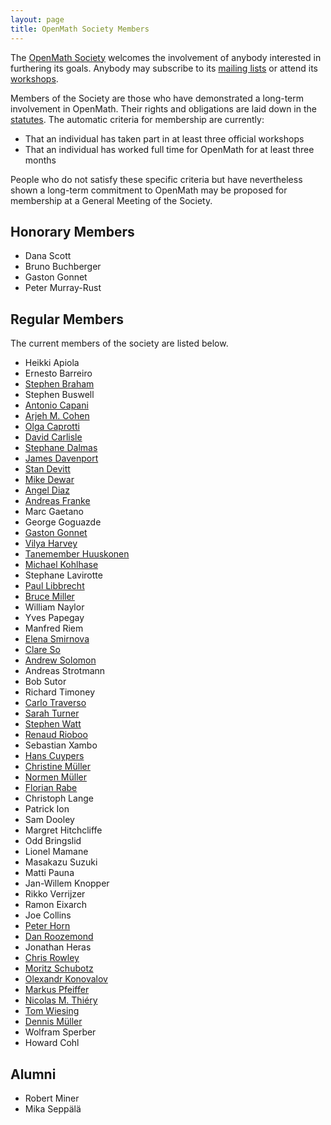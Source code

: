 ```yaml
---
layout: page
title: OpenMath Society Members
---
```


The [OpenMath Society](../../society) welcomes the involvement of anybody interested in furthering
its goals.  Anybody may subscribe to its
[mailing lists](../lists) or attend its [workshops](../../meetings).

Members of the Society are those who have demonstrated a long-term involvement
in OpenMath.  Their rights and obligations are laid down in the
[statutes](../statutes).  The automatic criteria for
membership are currently:
* That an individual has taken part in at least three official workshops
* That an individual has worked full time for OpenMath for at least three 
months

People who do not satisfy these specific criteria but have nevertheless shown a long-term
commitment to OpenMath may be proposed for membership at a General Meeting of the Society.

## Honorary Members

* Dana Scott 
* Bruno Buchberger
* Gaston Gonnet
* Peter Murray-Rust

## Regular Members

The current members of the society are listed below.

* Heikki Apiola
* Ernesto Barreiro
* [Stephen Braham](http://www.cecm.sfu.ca/people/Stephen_Braham/)
* Stephen Buswell
* [Antonio Capani](mailto:capani@explo-it.com)
* [Arjeh M. Cohen](http://www.win.tue.nl/~amc)
* [Olga Caprotti](http://webalt.math.helsinki.fi/content/about/people/caprotti)
* [David Carlisle](mailto:davidc@nag.co.uk)
* [Stephane Dalmas](http://www-sop.inria.fr/safir/WHOSWHO/Stephane.Dalmas/)
* [James Davenport](http://www.bath.ac.uk/~masjhd/)
* [Stan Devitt](mailto:jsdevitt@stratumtek.com)
* [Mike Dewar](mailto:miked@nag.co.uk)
* [Angel Diaz](http://www.ibm.com)
* [Andreas Franke](mailto:afranke@ags.uni-sb.de)
* Marc Gaetano
* George Goguazde
* [Gaston Gonnet](http://www.inf.ethz.ch/~gonnet)
* [Vilya Harvey](http://www.nag.co.uk)
* [Tanemember Huuskonen](http://www.helsinki.fi/~huuskone/)
* [Michael Kohlhase](http://kwarc.info/kohlhase)
* Stephane Lavirotte
* [Paul Libbrecht](http://www.hoplahup.net/paul/)
* [Bruce Miller](http://www.nist.gov/)
* William Naylor
* Yves Papegay
* Manfred Riem
* [Elena Smirnova](http://www.orcca.on.ca/MathML/elena.html)
* [Clare So](http://www.orcca.on.ca/~clare/)
* [Andrew Solomon](http://www.illywhacker.net)
* Andreas Strotmann
* Bob Sutor
* Richard Timoney
* [Carlo Traverso](http://virmap.unipi.it/cgi-vmap/vm98ibo?docenti:509266;main)
* [Sarah Turner](mailto:saraht@nag.co.uk)
* [Stephen Watt](http://www.csd.uwo.ca/faculty/watt)
* [Renaud Rioboo](mailto:Renaud.Rioboo@lip6.fr)
* Sebastian Xambo
* [Hans Cuypers](http://www.win.tue.nl/~hansc)
* [Christine Müller](http://kwarc.info/cmueller)
* [Normen Müller](http://kwarc.info/nmueller)
* [Florian Rabe](http://kwarc.info/frabe)
* Christoph Lange
* Patrick Ion
* Sam Dooley
* Margret Hitchcliffe
* Odd Bringslid
* Lionel Mamane
* Masakazu Suzuki
* Matti Pauna
* Jan-Willem Knopper
* Rikko Verrijzer
* Ramon Eixarch
* Joe Collins
* [Peter Horn](http://www.mathematik.uni-kassel.de/~hornp/)
* [Dan Roozemond](http://www.danroozemond.nl/)
* Jonathan Heras
* [Chris Rowley](http://www.mcs.open.ac.uk/People/c.a.rowley)
* [Moritz Schubotz](http://www.moritzschubotz.de/)
* [Olexandr Konovalov](https://olexandr-konovalov.github.io/)
* [Markus Pfeiffer](https://www.morphism.de/~markusp/)
* [Nicolas M. Thiéry](http://nicolas.thiery.name/)
* [Tom Wiesing](https://kwarc.info/people/twiesing)
* [Dennis Müller](https://kwarc.info/people/dmueller)
* Wolfram Sperber
* Howard Cohl

## Alumni
* Robert Miner
* Mika Seppälä
